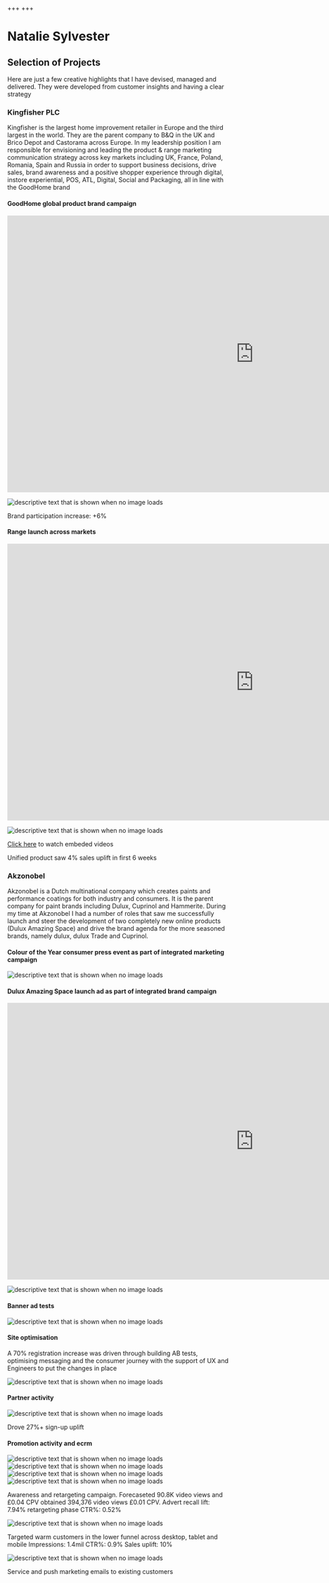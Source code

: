 +++
+++

# Natalie Sylvester

## Selection of Projects

Here are just a few creative highlights that I have devised, managed and delivered.  They were developed from customer insights and having a clear strategy


### Kingfisher PLC

Kingfisher is the largest home improvement retailer in Europe and the third largest in the world. They are the parent company to B&Q in the UK and Brico Depot and Castorama across Europe.
In my leadership position I am responsible for envisioning and leading the product & range  marketing communication strategy across key markets including UK, France, Poland, Romania, Spain and Russia in order to support business decisions, drive sales, brand awareness and a positive shopper experience through digital, instore experiential, POS, ATL, Digital, Social and Packaging, all in line with the GoodHome brand 

#### GoodHome global product brand campaign

<iframe width="1120" height="630" src="https://www.youtube.com/embed/7aqlrLYWotI" frameborder="0" allow="accelerometer; autoplay; encrypted-media; gyroscope; picture-in-picture" allowfullscreen></iframe>

![descriptive text that is shown when no image loads](https://raw.githubusercontent.com/NatSyl/natsyl.github.io/develop/static/images/brand%20campaign1.png "")


Brand participation increase: +6% 



#### Range launch across markets

<iframe width="1120" height="630" src="https://www.youtube.com/embed/QOvwU9ltaNs" frameborder="0" allow="accelerometer; autoplay; encrypted-media; gyroscope; picture-in-picture" allowfullscreen></iframe>

![descriptive text that is shown when no image loads](https://raw.githubusercontent.com/NatSyl/natsyl.github.io/develop/static/images/Screenshot_2020-07-09%20GoodHome%20paint%20Goodhome%20Brands%20DIY%20at%20B%20Q.jpg
 "")
 
 [Click here](https://www.diy.com/brands/goodhome/paint#icamp=SRD_goodhomepaint) to watch embeded videos 

Unified product saw 4% sales uplift in first 6 weeks













### Akzonobel
Akzonobel is a Dutch multinational company which creates paints and performance coatings for both industry and consumers.  It is the parent company for paint brands including Dulux, Cuprinol and Hammerite.
During my time at Akzonobel I had a number of roles that saw me successfully launch and steer the development of two completely new online products  (Dulux Amazing Space) and drive the brand agenda for the more seasoned brands, namely dulux, dulux Trade and Cuprinol.


#### Colour of the Year consumer press event as part of integrated marketing campaign

![descriptive text that is shown when no image loads](https://raw.githubusercontent.com/NatSyl/natsyl.github.io/develop/static/images/Heartwood.png "")




#### Dulux Amazing Space launch ad as part of integrated brand campaign

<iframe width="1120" height="630" src="https://www.youtube.com/embed/iNHcZeN0YSs" frameborder="0" allow="accelerometer; autoplay; encrypted-media; gyroscope; picture-in-picture" allowfullscreen></iframe>

![descriptive text that is shown when no image loads](https://raw.githubusercontent.com/NatSyl/natsyl.github.io/develop/static/images/das%20email.png "")






#### Banner ad tests

![descriptive text that is shown when no image loads](https://raw.githubusercontent.com/NatSyl/natsyl.github.io/develop/static/images/Banners.png "")


#### Site optimisation
A 70% registration increase was driven through building AB tests, optimising messaging and the consumer journey with the support of UX and Engineers to put the changes in place

![descriptive text that is shown when no image loads](https://raw.githubusercontent.com/NatSyl/natsyl.github.io/develop/static/images/site.png "")





#### Partner activity

![descriptive text that is shown when no image loads](https://raw.githubusercontent.com/NatSyl/natsyl.github.io/develop/static/images/tsb.png "")


Drove 27%+ sign-up uplift





#### Promotion activity and ecrm
![descriptive text that is shown when no image loads](https://raw.githubusercontent.com/NatSyl/natsyl.github.io/develop/static/images/320x50-GIF2.gif "")
![descriptive text that is shown when no image loads](https://raw.githubusercontent.com/NatSyl/natsyl.github.io/develop/static/images/320x50-GIF1.gif "")![descriptive text that is shown when no image loads](https://raw.githubusercontent.com/NatSyl/natsyl.github.io/develop/static/images/Easy%20as%201%202.png "")![descriptive text that is shown when no image loads](https://raw.githubusercontent.com/NatSyl/natsyl.github.io/develop/static/images/easy%201%2C2.jpg "")


Awareness and retargeting campaign. Forecaseted 90.8K video views and £0.04 CPV obtained 394,376 video views £0.01 CPV. Advert recall lift: 7.94%
retargeting phase CTR%:  0.52%






![descriptive text that is shown when no image loads](https://raw.githubusercontent.com/NatSyl/natsyl.github.io/develop/static/images/winter.png "")


Targeted warm customers in the lower funnel across desktop, tablet and mobile Impressions: 1.4mil CTR%: 0.9% Sales uplift: 10% 






![descriptive text that is shown when no image loads](https://raw.githubusercontent.com/NatSyl/natsyl.github.io/develop/static/images/ecrm.png "")


Service and push marketing emails to existing customers

